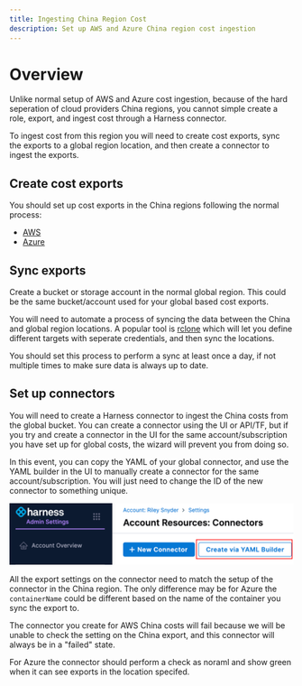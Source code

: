 ```yaml
---
title: Ingesting China Region Cost
description: Set up AWS and Azure China region cost ingestion
---
```


# Overview

Unlike normal setup of AWS and Azure cost ingestion, because of the hard seperation of cloud providers China regions, you cannot simple create a role, export, and ingest cost through a Harness connector.

To ingest cost from this region you will need to create cost exports, sync the exports to a global region location, and then create a connector to ingest the exports.

## Create cost exports

You should set up cost exports in the China regions following the normal process:

* [AWS](/docs/cloud-cost-management/get-started/onboarding-guide/set-up-cost-visibility-for-aws#cost-and-usage-reports-cur)
* [Azure](https://developer.harness.io/docs/cloud-cost-management/get-started/onboarding-guide/set-up-cost-visibility-for-azure/#azure-billing-exports)

## Sync exports

Create a bucket or storage account in the normal global region. This could be the same bucket/account used for your global based cost exports.

You will need to automate a process of syncing the data between the China and global region locations. A popular tool is [rclone](https://rclone.org/) which will let you define different targets with seperate credentials, and then sync the locations.

You should set this process to perform a sync at least once a day, if not multiple times to make sure data is always up to date.

## Set up connectors

You will need to create a Harness connector to ingest the China costs from the global bucket. You can create a connector using the UI or API/TF, but if you try and create a connector in the UI for the same account/subscription you have set up for global costs, the wizard will prevent you from doing so.

In this event, you can copy the YAML of your global connector, and use the YAML builder in the UI to manually create a connector for the same account/subscription. You will just need to change the ID of the new connector to something unique.

![](../../static/yaml-builder.png)

All the export settings on the connector need to match the setup of the connector in the China region. The only difference may be for Azure the `containerName` could be different based on the name of the container you sync the export to.

The connector you create for AWS China costs will fail because we will be unable to check the setting on the China export, and this connector will always be in a "failed" state.

For Azure the connector should perform a check as noraml and show green when it can see exports in the location specifed. 
